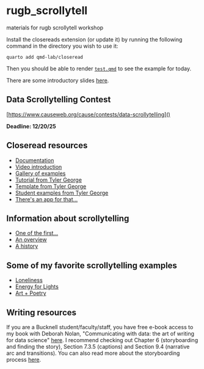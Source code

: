 # rugb_scrollytell
materials for rugb scrollytell workshop

Install the closereads extension (or update it) by running the following command in the directory you wish to use it:

`quarto add qmd-lab/closeread`

Then you should be able to render [`test.qmd`](https://github.com/sastoudt/rugb_scrollytell/blob/main/test.qmd) to see the example for today.

There are some introductory slides [here](https://docs.google.com/presentation/d/1A3UEzfv4aVzzQgYgqr5gD2mY9ovXa17uckxyI_40bUw/edit?usp=sharing).

## Data Scrollytelling Contest

[https://www.causeweb.org/cause/contests/data-scrollytelling]()

**Deadline: 12/20/25**

## Closeread resources

- [Documentation](https://closeread.dev/) 
- [Video introduction](https://youtu.be/KqLxy66B3lQ)
- [Gallery of examples](https://closeread.dev/gallery/)
- [Tutorial from Tyler George](https://stats-tgeorge.github.io/STA364_TSApps/project/closeread_tutorial.html)
- [Template from Tyler George](https://github.com/stats-tgeorge/STA364_TSApps/tree/master/project/_closeread_project_template_folder)
- [Student examples from Tyler George](https://stats-tgeorge.github.io/STA364_TSApps/project/project.html)
- [There's an app for that...](https://ethan-meyers-test.shinyapps.io/scrollytellr/)


## Information about scrollytelling

- [One of the first...](http://www.nytimes.com/projects/2012/snow-fall/index.html#/?part=tunnel-creek)
- [An overview](https://medium.com/nightingale/from-storytelling-to-scrollytelling-a-short-introduction-and-beyond-fbda32066964)
- [A history](https://nightingaledvs.com/the-past-present-and-future-of-scrollytelling/)

## Some of my favorite scrollytelling examples

- [Loneliness](https://pudding.cool/2023/09/invisible-epidemic/)
- [Energy for Lights](https://pudding.cool/2020/12/lighting-cost/)
- [Art + Poetry](https://www.nytimes.com/interactive/2022/03/06/books/auden-musee-des-beaux-arts.html)

## Writing resources

If you are a Bucknell student/faculty/staff, you have free e-book access to my book with Deborah Nolan, "Communicating with data: the art of writing for data science" [here](https://bucknell.on.worldcat.org/oclc/1261275061). I recommend checking out Chapter 6 (storyboarding and finding the story), Section 7.3.5 (captions) and Section 9.4 (narrative arc and transitions). You can also read more about the storyboarding process [here](https://doi.org/10.1080/00031305.2025.2539997).


